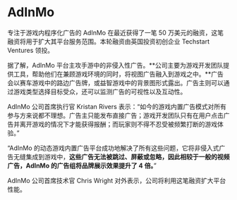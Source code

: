 # AdInMo

专注于游戏内程序化广告的 AdInMo 在最近获得了一笔 50 万美元的融资，这笔融资将用于扩大其平台服务范围。本轮融资由英国投资初创企业 Techstart Ventures 领投。

据了解，AdInMo 平台主攻手游中的非侵入性广告。**公司主要为游戏开发团队提供工具，帮助他们在兼顾游戏环境的同时，将视图广告融入到游戏之中。**广告会以赛车游戏中的路边广告牌，或益智游戏中的背景图形式露出。广告主则可以通过游戏类型选择目标受众，还可以监测广告的可视性以及互动性。

AdInMo 公司首席执行官 Kristan Rivers 表示：“如今的游戏内置广告模式对所有参与方来说都不理想。广告主只能发布直接广告；游戏开发团队只有在用户点击广告并离开游戏的情况下才能获得报酬；而玩家则不得不忍受被频繁打断的游戏体验。”

“AdInMo 的动态游戏内置广告平台成功地解决了所有这些问题，它将非侵入式广告无缝集成到游戏中，**这些广告无法被跳过、屏蔽或忽略，因此相较于一般的视频广告，AdInMo 的广告组将品牌展示效果提升了 4 倍。**”

AdInMo 公司首席技术官 Chris Wright 对外表示，公司将利用这笔融资扩大平台性能。
